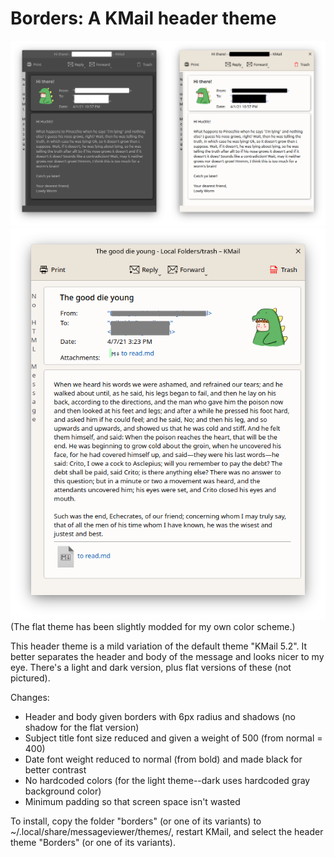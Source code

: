 # Borders: A KMail header theme

![alt text](Screenshot.png)
![alt text](Borders_Flat.png)
(The flat theme has been slightly modded for my own color scheme.)

This header theme is a mild variation of the default theme "KMail 5.2". It better separates the header and body of the message and looks nicer to my eye. There's a light and dark version, plus flat versions of these (not pictured).

Changes:
- Header and body given borders with 6px radius and shadows (no shadow for the flat version)
- Subject title font size reduced and given a weight of 500 (from normal = 400)
- Date font weight reduced to normal (from bold) and made black for better contrast
- No hardcoded colors (for the light theme--dark uses hardcoded gray background color)
- Minimum padding so that screen space isn't wasted

To install, copy the folder "borders" (or one of its variants) to ~/.local/share/messageviewer/themes/, restart KMail, and select the header theme "Borders" (or one of its variants).
